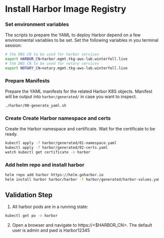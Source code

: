 # Install Harbor Image Registry

### Set environment variables
The scripts to prepare the YAML to deploy Harbor depend on a few environmental variables to be set.  Set the following variables in you terminal session:
```bash
# the DNS CN to be used for harbor services
export HARBOR_CN=harbor.mgmt.tkg-aws-lab.winterfell.live
# the DNS CN to be used for notary services
export NOTARY_CN=notary.mgmt.tkg-aws-lab.winterfell.live
```
### Prepare Manifests
Prepare the YAML manifests for the related Harbor K8S objects.  Manifest will be output into `harbor/generated/` in case you want to inspect.
```bash
./harbor/00-generate_yaml.sh
```
### Create Create Harbor namespace and certs
Create the Harbor namespace and certificate.  Wait for the certificate to be ready.
```bash
kubectl apply -f harbor/generated/01-namespace.yaml
kubectl apply -f harbor/generated/02-certs.yaml  
watch kubectl get certificate -n harbor
```

### Add helm repo and install harbor
```bash
helm repo add harbor https://helm.goharbor.io
helm install harbor harbor/harbor -f harbor/generated/harbor-values.yaml --namespace harbor
```

## Validation Step
1. All harbor pods are in a running state:
```bash
kubectl get po -n harbor
```
2. Open a browser and navigate to https://<$HARBOR_CN>.  The default user is admin and pwd is Harbor12345
